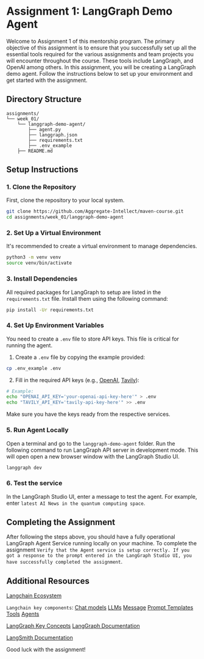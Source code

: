 
# Assignment 1: LangGraph Demo Agent

Welcome to Assignment 1 of this mentorship program. The primary objective of this assignment is to ensure that you successfully set up all the essential tools required for the various assignments and team projects you will encounter throughout the course. These tools include LangGraph, and OpenAI among others. In this assignment, you will be creating a LangGraph demo agent. Follow the instructions below to set up your environment and get started with the assignment.

## Directory Structure

```
assignments/
└── week_01/
    └── langgraph-demo-agent/
        ├── agent.py
        ├── langgraph.json
        ├── requirements.txt
        ├── .env_example
    ├── README.md
```

## Setup Instructions

### 1. Clone the Repository

First, clone the repository to your local system.

```bash
git clone https://github.com/Aggregate-Intellect/maven-course.git
cd assignments/week_01/langgraph-demo-agent
```

### 2. Set Up a Virtual Environment

It's recommended to create a virtual environment to manage dependencies.

```bash
python3 -m venv venv
source venv/bin/activate
```

### 3. Install Dependencies

All required packages for LangGraph to setup are listed in the `requirements.txt` file. Install them using the following command:

```bash
pip install -Ur requirements.txt
```

### 4. Set Up Environment Variables

You need to create a `.env` file to store API keys. This file is critical for running the agent.

1. Create a `.env` file by copying the example provided:

```bash
cp .env_example .env
```

2. Fill in the required API keys (e.g., [OpenAI](https://openai.com/index/openai-api/), [Tavily](https://docs.tavily.com/docs/how_to/#gpt-researcher/getting-started)):

```bash
# Example:
echo "OPENAI_API_KEY='your-openai-api-key-here'" > .env
echo "TAVILY_API_KEY='tavily-api-key-here'" >> .env
```

Make sure you have the keys ready from the respective services.

### 5. Run Agent Locally
Open a terminal and go to the `langgraph-demo-agent` folder. Run the following command to run LangGraph API server in development mode. This will open open a new browser window with the LangGraph Studio UI.

```bash
langgraph dev
```
### 6. Test the service
In the LangGraph Studio UI, enter a message to test the agent. For example, enter `latest AI News in the quantum computing space`.

## Completing the Assignment

 After following the steps above, you should have a fully operational LangGraph Agent Service running locally on your machine. To complete the assignment `Verify that the Agent service is setup correctly. If you got a response to the prompt entered in the LangGraph Studio UI, you have successfully completed the assignment`.

## Additional Resources

[Langchain Ecosystem](https://python.langchain.com/docs/introduction/)

`Langchain key components`:
[Chat models](https://python.langchain.com/docs/how_to/#chat-models)
[LLMs](https://python.langchain.com/docs/how_to/#llms)
[Message](https://python.langchain.com/docs/how_to/#messages)
[Prompt Templates](https://python.langchain.com/docs/how_to/#prompt-templates)
[Tools](https://python.langchain.com/docs/how_to/#tools)
[Agents](https://python.langchain.com/docs/how_to/#agents)

[LangGraph Key Concepts](https://langchain-ai.github.io/langgraph/concepts/)
[LangGraph Documentation](https://langchain-ai.github.io/langgraph/)

[LangSmith Documentation](https://smith.langchain.com/docs/)

Good luck with the assignment!
